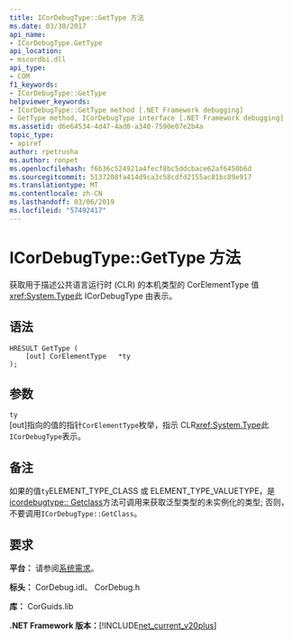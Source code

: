 ```yaml
---
title: ICorDebugType::GetType 方法
ms.date: 03/30/2017
api_name:
- ICorDebugType.GetType
api_location:
- mscordbi.dll
api_type:
- COM
f1_keywords:
- ICorDebugType::GetType
helpviewer_keywords:
- ICorDebugType::GetType method [.NET Framework debugging]
- GetType method, ICorDebugType interface [.NET Framework debugging]
ms.assetid: d6e64534-4d47-4ad0-a340-7590e07e2b4a
topic_type:
- apiref
author: rpetrusha
ms.author: ronpet
ms.openlocfilehash: f6b36c524921a4fecf8bc5ddcbace62af6450b6d
ms.sourcegitcommit: 5137208fa414d9ca3c58cdfd2155ac81bc89e917
ms.translationtype: MT
ms.contentlocale: zh-CN
ms.lasthandoff: 03/06/2019
ms.locfileid: "57492417"
---
```

# <a name="icordebugtypegettype-method"></a>ICorDebugType::GetType 方法
获取用于描述公共语言运行时 (CLR) 的本机类型的 CorElementType 值<xref:System.Type>此 ICorDebugType 由表示。  
  
## <a name="syntax"></a>语法  
  
```  
HRESULT GetType (  
    [out] CorElementType   *ty  
);  
```  
  
## <a name="parameters"></a>参数  
 `ty`  
 [out]指向的值的指针`CorElementType`枚举，指示 CLR<xref:System.Type>此`ICorDebugType`表示。  
  
## <a name="remarks"></a>备注  
 如果的值`ty`ELEMENT_TYPE_CLASS 或 ELEMENT_TYPE_VALUETYPE，是[icordebugtype:: Getclass](../../../../docs/framework/unmanaged-api/debugging/icordebugtype-getclass-method.md)方法可调用来获取泛型类型的未实例化的类型; 否则，不要调用`ICorDebugType::GetClass`。  
  
## <a name="requirements"></a>要求  
 **平台：** 请参阅[系统需求](../../../../docs/framework/get-started/system-requirements.md)。  
  
 **标头：** CorDebug.idl、 CorDebug.h  
  
 **库：** CorGuids.lib  
  
 **.NET Framework 版本：**[!INCLUDE[net_current_v20plus](../../../../includes/net-current-v20plus-md.md)]
